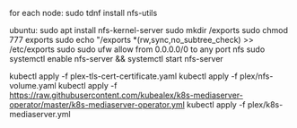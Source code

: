 for each node:
    sudo tdnf install nfs-utils

ubuntu:
    sudo apt install nfs-kernel-server
    sudo mkdir /exports
    sudo chmod 777 exports
    sudo echo "/exports *(rw,sync,no_subtree_check) >> /etc/exports
    sudo sudo ufw allow from 0.0.0.0/0 to any port nfs
    sudo systemctl enable nfs-server && systemctl start nfs-server

kubectl apply -f plex-tls-cert-certificate.yaml
kubectl apply -f plex/nfs-volume.yaml
kubectl apply -f https://raw.githubusercontent.com/kubealex/k8s-mediaserver-operator/master/k8s-mediaserver-operator.yml
kubectl apply -f plex/k8s-mediaserver.yml
